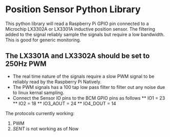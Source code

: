 # Position Sensor Python Library

This python library will read a Raspberry Pi GPIO pin connected 
to a Microchip LX3302A or LX3301A inductive position sensor.  The filtering added to the signal reliably sample the signals but require a low bandwidth.    This is good for generic monitoring.  

## The LX3301A and LX3302A should be set to 250Hz PWM
* The real time nature of the signals require a slow PWM signal to be reliably read by the Raspberry Pi Natively.    
* The PWM signals has a 100 tap low pass filter to filter out any noise due to linux kernal sampling.    
* Connect the Sensor IO pins to the BCM GPIO pins as follows
** IO1 = 23 
** IO2 = 18
** IO3_AOUT = 24
** IO4_DOUT = 14 


The protocols currently working:
1. PWM 
2. _SENT_ is not working as of Now  
